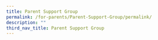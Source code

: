 ```yaml
---
title: Parent Support Group
permalink: /for-parents/Parent-Support-Group/permalink/
description: ""
third_nav_title: Parent Support Group
---
```


